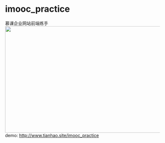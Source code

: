 # imooc_practice
慕课企业网站前端练手<br/>
 <img src="http://oct3pmpde.bkt.clouddn.com/QQ%E6%88%AA%E5%9B%BE20170114154744.png" width="600" height="347" />
 demo: http://www.tianhao.site/imooc_practice
